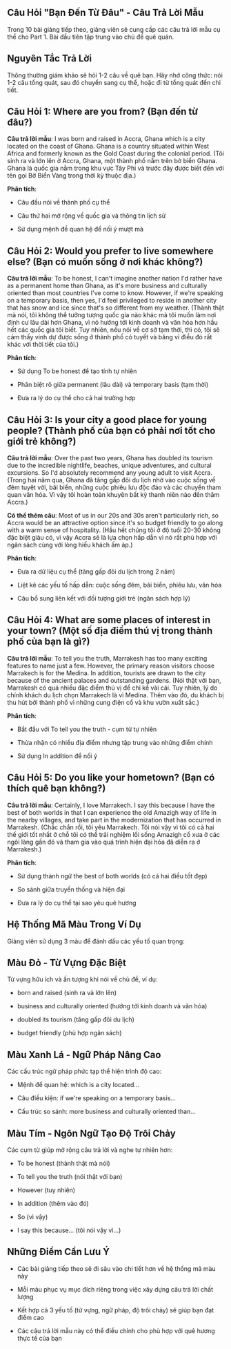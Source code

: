 ## Câu Hỏi "Bạn Đến Từ Đâu" - Câu Trả Lời Mẫu

Trong 10 bài giảng tiếp theo, giảng viên sẽ cung cấp các câu trả lời mẫu cụ thể cho Part 1. Bài đầu tiên tập trung vào chủ đề quê quán.

## Nguyên Tắc Trả Lời

Thông thường giám khảo sẽ hỏi 1-2 câu về quê bạn. Hãy nhớ công thức: nói 1-2 câu tổng quát, sau đó chuyển sang cụ thể, hoặc đi từ tổng quát đến chi tiết.

## Câu Hỏi 1: Where are you from?﻿ (Bạn đến từ đâu?)

**Câu trả lời mẫu**: I was born and raised in Accra, Ghana which is a city located on the coast of Ghana. Ghana is a country situated within West Africa and formerly known as the Gold Coast during the colonial period. (Tôi sinh ra và lớn lên ở Accra, Ghana, một thành phố nằm trên bờ biển Ghana. Ghana là quốc gia nằm trong khu vực Tây Phi và trước đây được biết đến với tên gọi Bờ Biển Vàng trong thời kỳ thuộc địa.)

**Phân tích**:

- Câu đầu nói về thành phố cụ thể
    
- Câu thứ hai mở rộng về quốc gia và thông tin lịch sử
    
- Sử dụng mệnh đề quan hệ để nối ý mượt mà
    

## Câu Hỏi 2: Would you prefer to live somewhere else?﻿ (Bạn có muốn sống ở nơi khác không?)

**Câu trả lời mẫu**: To be honest, I can't imagine another nation I'd rather have as a permanent home than Ghana, as it's more business and culturally oriented than most countries I've come to know. However, if we're speaking on a temporary basis, then yes, I'd feel privileged to reside in another city that has snow and ice since that's so different from my weather. (Thành thật mà nói, tôi không thể tưởng tượng quốc gia nào khác mà tôi muốn làm nơi định cư lâu dài hơn Ghana, vì nó hướng tới kinh doanh và văn hóa hơn hầu hết các quốc gia tôi biết. Tuy nhiên, nếu nói về cơ sở tạm thời, thì có, tôi sẽ cảm thấy vinh dự được sống ở thành phố có tuyết và băng vì điều đó rất khác với thời tiết của tôi.)

**Phân tích**:

- Sử dụng To be honest﻿ để tạo tính tự nhiên
    
- Phân biệt rõ giữa permanent﻿ (lâu dài) và temporary basis﻿ (tạm thời)
    
- Đưa ra lý do cụ thể cho cả hai trường hợp
    

## Câu Hỏi 3: Is your city a good place for young people?﻿ (Thành phố của bạn có phải nơi tốt cho giới trẻ không?)

**Câu trả lời mẫu**: Over the past two years, Ghana has doubled its tourism due to the incredible nightlife, beaches, unique adventures, and cultural excursions. So I'd absolutely recommend any young adult to visit Accra. (Trong hai năm qua, Ghana đã tăng gấp đôi du lịch nhờ vào cuộc sống về đêm tuyệt vời, bãi biển, những cuộc phiêu lưu độc đáo và các chuyến tham quan văn hóa. Vì vậy tôi hoàn toàn khuyên bất kỳ thanh niên nào đến thăm Accra.)

**Có thể thêm câu**: Most of us in our 20s and 30s aren't particularly rich, so Accra would be an attractive option since it's so budget friendly to go along with a warm sense of hospitality. (Hầu hết chúng tôi ở độ tuổi 20-30 không đặc biệt giàu có, vì vậy Accra sẽ là lựa chọn hấp dẫn vì nó rất phù hợp với ngân sách cùng với lòng hiếu khách ấm áp.)

**Phân tích**:

- Đưa ra dữ liệu cụ thể (tăng gấp đôi du lịch trong 2 năm)
    
- Liệt kê các yếu tố hấp dẫn: cuộc sống đêm, bãi biển, phiêu lưu, văn hóa
    
- Câu bổ sung liên kết với đối tượng giới trẻ (ngân sách hợp lý)
    

## Câu Hỏi 4: What are some places of interest in your town?﻿ (Một số địa điểm thú vị trong thành phố của bạn là gì?)

**Câu trả lời mẫu**: To tell you the truth, Marrakesh has too many exciting features to name just a few. However, the primary reason visitors choose Marrakech is for the Medina. In addition, tourists are drawn to the city because of the ancient palaces and outstanding gardens. (Nói thật với bạn, Marrakesh có quá nhiều đặc điểm thú vị để chỉ kể vài cái. Tuy nhiên, lý do chính khách du lịch chọn Marrakech là vì Medina. Thêm vào đó, du khách bị thu hút bởi thành phố vì những cung điện cổ và khu vườn xuất sắc.)

**Phân tích**:

- Bắt đầu với To tell you the truth﻿ - cụm từ tự nhiên
    
- Thừa nhận có nhiều địa điểm nhưng tập trung vào những điểm chính
    
- Sử dụng In addition﻿ để nối ý
    

## Câu Hỏi 5: Do you like your hometown?﻿ (Bạn có thích quê bạn không?)

**Câu trả lời mẫu**: Certainly, I love Marrakech. I say this because I have the best of both worlds in that I can experience the old Amazigh way of life in the nearby villages, and take part in the modernization that has occurred in Marrakesh. (Chắc chắn rồi, tôi yêu Marrakech. Tôi nói vậy vì tôi có cả hai thế giới tốt nhất ở chỗ tôi có thể trải nghiệm lối sống Amazigh cổ xưa ở các ngôi làng gần đó và tham gia vào quá trình hiện đại hóa đã diễn ra ở Marrakesh.)

**Phân tích**:

- Sử dụng thành ngữ the best of both worlds﻿ (có cả hai điều tốt đẹp)
    
- So sánh giữa truyền thống và hiện đại
    
- Đưa ra lý do cụ thể tại sao yêu quê hương
    

## Hệ Thống Mã Màu Trong Ví Dụ

Giảng viên sử dụng 3 màu để đánh dấu các yếu tố quan trọng:

## Màu Đỏ - Từ Vựng Đặc Biệt

Từ vựng hữu ích và ấn tượng khi nói về chủ đề, ví dụ:

- born and raised﻿ (sinh ra và lớn lên)
    
- business and culturally oriented﻿ (hướng tới kinh doanh và văn hóa)
    
- doubled its tourism﻿ (tăng gấp đôi du lịch)
    
- budget friendly﻿ (phù hợp ngân sách)
    

## Màu Xanh Lá - Ngữ Pháp Nâng Cao

Các cấu trúc ngữ pháp phức tạp thể hiện trình độ cao:

- Mệnh đề quan hệ: which is a city located...﻿
    
- Câu điều kiện: if we're speaking on a temporary basis...﻿
    
- Cấu trúc so sánh: more business and culturally oriented than...﻿
    

## Màu Tím - Ngôn Ngữ Tạo Độ Trôi Chảy

Các cụm từ giúp mở rộng câu trả lời và nghe tự nhiên hơn:

- To be honest﻿ (thành thật mà nói)
    
- To tell you the truth﻿ (nói thật với bạn)
    
- However﻿ (tuy nhiên)
    
- In addition﻿ (thêm vào đó)
    
- So﻿ (vì vậy)
    
- I say this because...﻿ (tôi nói vậy vì...)
    

## Những Điểm Cần Lưu Ý

- Các bài giảng tiếp theo sẽ đi sâu vào chi tiết hơn về hệ thống mã màu này
    
- Mỗi màu phục vụ mục đích riêng trong việc xây dựng câu trả lời chất lượng
    
- Kết hợp cả 3 yếu tố (từ vựng, ngữ pháp, độ trôi chảy) sẽ giúp bạn đạt điểm cao
    
- Các câu trả lời mẫu này có thể điều chỉnh cho phù hợp với quê hương thực tế của bạn
